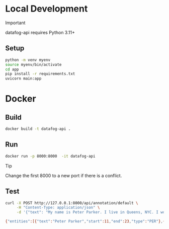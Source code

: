 # Local Development

> [!IMPORTANT]
> datafog-api requires Python 3.11+

## Setup

```sh
python -m venv myenv
source myenv/bin/activate
cd app
pip install -r requirements.txt
uvicorn main:app
```

# Docker

## Build

```sh
docker build -t datafog-api .
```

## Run

```sh
docker run -p 8000:8000  -it datafog-api
```

> [!TIP]
> Change the first 8000 to a new port if there is a conflict.

## Test

```sh
curl -X POST http://127.0.0.1:8000/api/annotation/default \
     -H "Content-Type: application/json" \
     -d '{"text": "My name is Peter Parker. I live in Queens, NYC. I work at the Daily Bugle."}'

{"entities":[{"text":"Peter Parker","start":11,"end":23,"type":"PER"},{"text":"Queens","start":35,"end":41,"type":"LOC"},{"text":"NYC","start":43,"end":46,"type":"LOC"},{"text":"the Daily Bugle","start":58,"end":73,"type":"ORG"}]}
```
